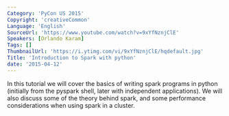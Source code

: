 ```yaml
---
Category: 'PyCon US 2015'
Copyright: 'creativeCommon'
Language: 'English'
SourceUrl: 'https://www.youtube.com/watch?v=9xYfNznjClE'
Speakers: [Orlando Karam]
Tags: []
ThumbnailUrl: 'https://i.ytimg.com/vi/9xYfNznjClE/hqdefault.jpg'
Title: 'Introduction to Spark with python'
date: '2015-04-12'
---
```

 In this tutorial we will cover the basics of writing spark programs in python (initially from the pyspark shell, later with independent applications). We will also discuss some of the theory behind spark, and some performance considerations when using spark in a cluster.


